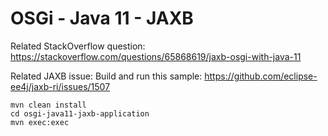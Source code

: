 # OSGi - Java 11 - JAXB

Related StackOverflow question: https://stackoverflow.com/questions/65868619/jaxb-osgi-with-java-11

Related JAXB issue: 
Build and run this sample: https://github.com/eclipse-ee4j/jaxb-ri/issues/1507
```shell
mvn clean install
cd osgi-java11-jaxb-application
mvn exec:exec
```